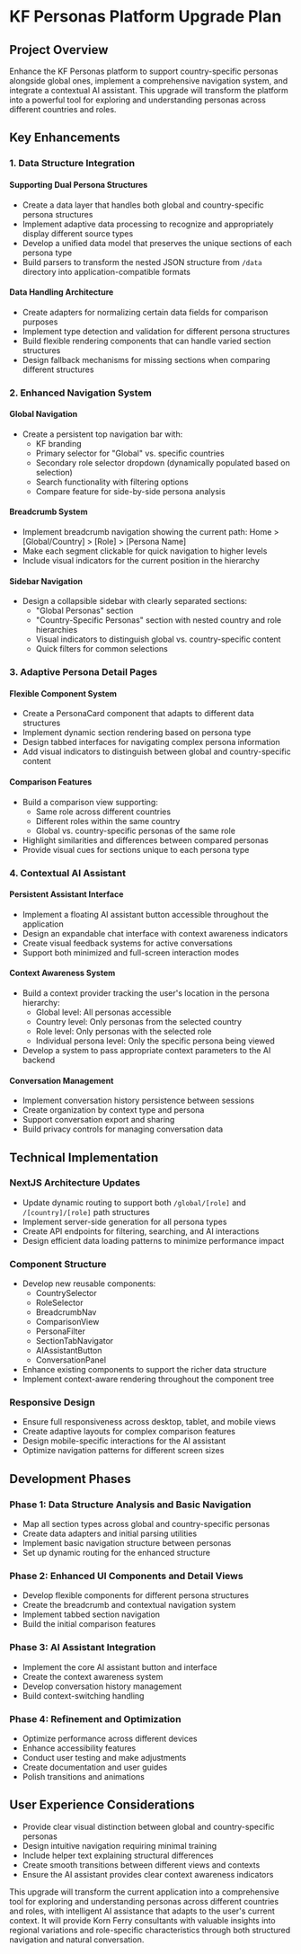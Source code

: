 # KF Personas Platform Upgrade Plan

## Project Overview

Enhance the KF Personas platform to support country-specific personas alongside global ones, implement a comprehensive navigation system, and integrate a contextual AI assistant. This upgrade will transform the platform into a powerful tool for exploring and understanding personas across different countries and roles.

## Key Enhancements

### 1. Data Structure Integration

<!-- Status (YYYY-MM-DD): Partially Implemented. Data restructuring in /data/ (global, countries) is evident. `personaAdapter.ts` and API routes suggest work on parsing and data handling. Unified data model and flexible rendering are ongoing. -->

#### Supporting Dual Persona Structures

- Create a data layer that handles both global and country-specific persona structures
- Implement adaptive data processing to recognize and appropriately display different source types
- Develop a unified data model that preserves the unique sections of each persona type
- Build parsers to transform the nested JSON structure from `/data` directory into application-compatible formats

#### Data Handling Architecture

- Create adapters for normalizing certain data fields for comparison purposes
- Implement type detection and validation for different persona structures
- Build flexible rendering components that can handle varied section structures
- Design fallback mechanisms for missing sections when comparing different structures

### 2. Enhanced Navigation System

<!-- Status (YYYY-MM-DD): Partially Implemented. GlobalHeader.tsx contains elements for global navigation and breadcrumbs. Sidebar.tsx is basic and lacks the specified collapsible sections and filters. -->

#### Global Navigation

- Create a persistent top navigation bar with:
  - KF branding
  - Primary selector for "Global" vs. specific countries
  - Secondary role selector dropdown (dynamically populated based on selection)
  - Search functionality with filtering options
  - Compare feature for side-by-side persona analysis

#### Breadcrumb System

- Implement breadcrumb navigation showing the current path: Home > [Global/Country] > [Role] > [Persona Name]
- Make each segment clickable for quick navigation to higher levels
- Include visual indicators for the current position in the hierarchy

#### Sidebar Navigation

- Design a collapsible sidebar with clearly separated sections:
  - "Global Personas" section
  - "Country-Specific Personas" section with nested country and role hierarchies
  - Visual indicators to distinguish global vs. country-specific content
  - Quick filters for common selections

### 3. Adaptive Persona Detail Pages

<!-- Status (YYYY-MM-DD): Partially Implemented. `PersonaCard.tsx` and related components exist, as does `[personaId]/page.tsx`. Adaptability, tabbed interfaces, and full comparison features need verification/completion. -->

#### Flexible Component System

- Create a PersonaCard component that adapts to different data structures
- Implement dynamic section rendering based on persona type
- Design tabbed interfaces for navigating complex persona information
- Add visual indicators to distinguish between global and country-specific content

#### Comparison Features

- Build a comparison view supporting:
  - Same role across different countries
  - Different roles within the same country
  - Global vs. country-specific personas of the same role
- Highlight similarities and differences between compared personas
- Provide visual cues for sections unique to each persona type

### 4. Contextual AI Assistant

<!-- Status (YYYY-MM-DD): Not Implemented. No clear evidence of AI assistant features in the codebase. -->

#### Persistent Assistant Interface

- Implement a floating AI assistant button accessible throughout the application
- Design an expandable chat interface with context awareness indicators
- Create visual feedback systems for active conversations
- Support both minimized and full-screen interaction modes

#### Context Awareness System

- Build a context provider tracking the user's location in the persona hierarchy:
  - Global level: All personas accessible
  - Country level: Only personas from the selected country
  - Role level: Only personas with the selected role
  - Individual persona level: Only the specific persona being viewed
- Develop a system to pass appropriate context parameters to the AI backend

#### Conversation Management

- Implement conversation history persistence between sessions
- Create organization by context type and persona
- Support conversation export and sharing
- Build privacy controls for managing conversation data

## Technical Implementation

### NextJS Architecture Updates

<!-- Status (YYYY-MM-DD): Partially Implemented. Dynamic route `[personaId]/page.tsx` and API route `api/personas/route.ts` exist. Full path structure support and efficient data loading are ongoing. -->

- Update dynamic routing to support both `/global/[role]` and `/[country]/[role]` path structures
- Implement server-side generation for all persona types
- Create API endpoints for filtering, searching, and AI interactions
- Design efficient data loading patterns to minimize performance impact

### Component Structure

<!-- Status (YYYY-MM-DD): Partially Implemented. Some components like CountrySelector, RoleSelector, BreadcrumbNav are integrated into GlobalHeader. Others like ComparisonView, AIAssistantButton are not confirmed. -->

- Develop new reusable components:
  - CountrySelector
  - RoleSelector
  - BreadcrumbNav
  - ComparisonView
  - PersonaFilter
  - SectionTabNavigator
  - AIAssistantButton
  - ConversationPanel
- Enhance existing components to support the richer data structure
- Implement context-aware rendering throughout the component tree

### Responsive Design

<!-- Status (YYYY-MM-DD): Needs Verification. TailwindCSS is in use, but thorough responsive testing is required. -->

- Ensure full responsiveness across desktop, tablet, and mobile views
- Create adaptive layouts for complex comparison features
- Design mobile-specific interactions for the AI assistant
- Optimize navigation patterns for different screen sizes

## Development Phases

### Phase 1: Data Structure Analysis and Basic Navigation

<!-- Status (YYYY-MM-DD): Largely In Progress/Completed. -->

- Map all section types across global and country-specific personas
- Create data adapters and initial parsing utilities
- Implement basic navigation structure between personas
- Set up dynamic routing for the enhanced structure

### Phase 2: Enhanced UI Components and Detail Views

<!-- Status (YYYY-MM-DD): Partially Implemented. -->

- Develop flexible components for different persona structures
- Create the breadcrumb and contextual navigation system
- Implement tabbed section navigation
- Build the initial comparison features

### Phase 3: AI Assistant Integration

<!-- Status (YYYY-MM-DD): Not Started. -->

- Implement the core AI assistant button and interface
- Create the context awareness system
- Develop conversation history management
- Build context-switching handling

### Phase 4: Refinement and Optimization

<!-- Status (YYYY-MM-DD): Not Started. -->

- Optimize performance across different devices
- Enhance accessibility features
- Conduct user testing and make adjustments
- Create documentation and user guides
- Polish transitions and animations

## User Experience Considerations

- Provide clear visual distinction between global and country-specific personas
- Design intuitive navigation requiring minimal training
- Include helper text explaining structural differences
- Create smooth transitions between different views and contexts
- Ensure the AI assistant provides clear context awareness indicators

This upgrade will transform the current application into a comprehensive tool for exploring and understanding personas across different countries and roles, with intelligent AI assistance that adapts to the user's current context. It will provide Korn Ferry consultants with valuable insights into regional variations and role-specific characteristics through both structured navigation and natural conversation.
